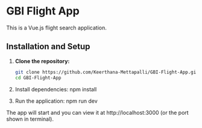 # GBI Flight App

This is a Vue.js flight search application.

## Installation and Setup

1. **Clone the repository:**

   ```bash
   git clone https://github.com/Keerthana-Mettapalli/GBI-Flight-App.git
   cd GBI-Flight-App
   
2. Install dependencies:
   npm install
   
3. Run the application:
   npm run dev

The app will start and you can view it at http://localhost:3000 (or the port shown in terminal).
   

